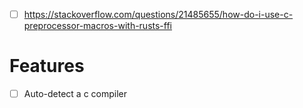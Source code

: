 - [ ] https://stackoverflow.com/questions/21485655/how-do-i-use-c-preprocessor-macros-with-rusts-ffi
# Features
- [ ] Auto-detect a c compiler
